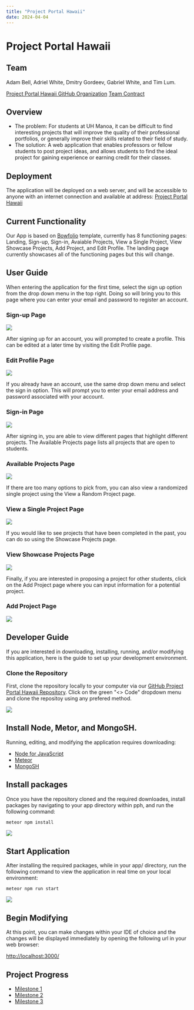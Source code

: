 ```yaml
---
title: "Project Portal Hawaii"
date: 2024-04-04
---
```

# Project Portal Hawaii
## Team
Adam Bell, Adriel White, Dmitry Gordeev, Gabriel White, and Tim Lum.

[Project Portal Hawaii GitHub Organization](https://github.com/project-portal-hawaii)
[Team Contract](team-contract.md)

## Overview
* The problem: For students at UH Manoa, it can be difficult to find interesting projects that will improve the quality of their professional portfolios, or generally improve their skills related to their field of study. 
* The solution: A web application that enables professors or fellow students to post project ideas, and allows students to find the ideal project for gaining experience or earning credit for their classes.

## Deployment
The application will be deployed on a web server, and will be accessible to anyone with an internet connection and available at address: [Project Portal Hawaii](http://64.23.208.76/)

## Current Functionality
Our App is based on [Bowfolio](https://bowfolios.github.io) template, currently has 8 functioning pages: Landing, Sign-up, Sign-in, Avaiable Projects, View a Single Project, View Showcase Projects, Add Project, and Edit Profile. The landing page currently showcases all of the functioning pages but this will change.

## User Guide

When entering the application for the first time, select the sign up option from the drop down menu in the top right. Doing so will bring you to this page where you can enter your email and password to register an account.

### Sign-up Page
<img src="./images/sign-up.png" />
<br />

After signing up for an account, you will prompted to create a profile. This can be edited at a later time by visiting the Edit Profile page.

### Edit Profile Page
<img src="./images/edit-profile.png" />
<br />

If you already have an account, use the same drop down menu and select the sign in option. This will prompt you to enter your email address and password associated with your account.

### Sign-in Page
<img src="./images/sign-in.png" />
<br />

After signing in, you are able to view different pages that highlight different projects. The Available Projects page lists all projects that are open to students.

### Available Projects Page
<img src="./images/available-projects.png" />
<br />

If there are too many options to pick from, you can also view a randomized single project using the View a Random Project page.

### View a Single Project Page
<img src="./images/single-project.png" />
<br />

If you would like to see projects that have been completed in the past, you can do so using the Showcase Projects page.

### View Showcase Projects Page
<img src="./images/showcase.png" />
<br />

Finally, if you are interested in proposing a project for other students, click on the Add Project page where you can input information for a potential project.

### Add Project Page
<img src="./images/add-project.png" />
<br />

## Developer Guide

If you are interested in downloading, installing, running, and/or modifying this application, here is the guide to set up your development environment.

### Clone the Repository

First, clone the repository locally to your computer via our [GitHub Project Portal Hawaii Repository](https://github.com/project-portal-hawaii/pph). Click on the green "<> Code" dropdown menu and clone the repositoy using any prefered method.

<img src="./images/github-clone.png" />

## Install Node, Metor, and MongoSH.

Running, editing, and modifying the application requires downloading:
* [Node for JavaScript](https://nodejs.org/en/download)
* [Meteor](https://docs.meteor.com/install.html)
* [MongoSH](https://www.mongodb.com/docs/mongodb-shell/install/)

## Install packages

Once you have the repository cloned and the required downloades, install packages by navigating to your app directory within pph, and run the following command:

```meteor npm install```

<img src="./images/meteor-npm-install.png" />

## Start Application

After installing the required packages, while in your app/ directory, run the following command to view the application in real time on your local environment:

```meteor npm run start```

<img src="./images/meteor-npm-run-start.png" />

## Begin Modifying

At this point, you can make changes within your IDE of choice and the changes will be displayed immediately by opening the following url in your web browser: 

[http://localhost:3000/](http://localhost:3000/)

## Project Progress
* [Milestone 1](https://github.com/orgs/project-portal-hawaii/projects/1)
* [Milestone 2](https://github.com/orgs/project-portal-hawaii/projects/2)
* [Milestone 3](https://github.com/orgs/project-portal-hawaii/projects/6)
